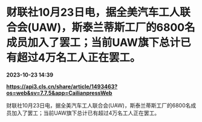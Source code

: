 # 财联社10月23日电，据全美汽车工人联合会(UAW)，斯泰兰蒂斯工厂的6800名成员加入了罢工；当前UAW旗下总计已有超过4万名工人正在罢工。

**2023-10-23 14:39**

**https://api3.cls.cn/share/article/1493463?os=web&sv=7.7.5&app=CailianpressWeb**

财联社10月23日电，据全美汽车工人联合会(UAW)，斯泰兰蒂斯工厂的6800名成员加入了罢工；当前UAW旗下总计已有超过4万名工人正在罢工。